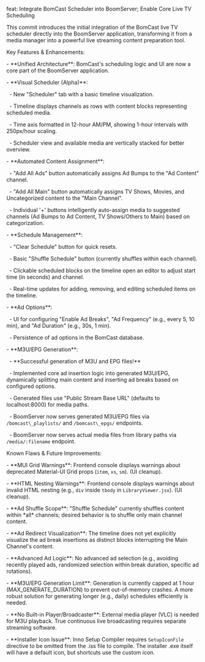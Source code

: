 feat: Integrate BomCast Scheduler into BoomServer; Enable Core Live TV Scheduling



This commit introduces the initial integration of the BomCast live TV scheduler directly into the BoomServer application, transforming it from a media manager into a powerful live streaming content preparation tool.



Key Features \& Enhancements:



\- \*\*Unified Architecture\*\*: BomCast's scheduling logic and UI are now a core part of the BoomServer application.

\- \*\*Visual Scheduler (Alpha)\*\*:

&nbsp;   - New "Scheduler" tab with a basic timeline visualization.

&nbsp;   - Timeline displays channels as rows with content blocks representing scheduled media.

&nbsp;   - Time axis formatted in 12-hour AM/PM, showing 1-hour intervals with 250px/hour scaling.

&nbsp;   - Scheduler view and available media are vertically stacked for better overview.

\- \*\*Automated Content Assignment\*\*:

&nbsp;   - "Add All Ads" button automatically assigns Ad Bumps to the "Ad Content" channel.

&nbsp;   - "Add All Main" button automatically assigns TV Shows, Movies, and Uncategorized content to the "Main Channel".

&nbsp;   - Individual '+' buttons intelligently auto-assign media to suggested channels (Ad Bumps to Ad Content, TV Shows/Others to Main) based on categorization.

\- \*\*Schedule Management\*\*:

&nbsp;   - "Clear Schedule" button for quick resets.

&nbsp;   - Basic "Shuffle Schedule" button (currently shuffles within each channel).

&nbsp;   - Clickable scheduled blocks on the timeline open an editor to adjust start time (in seconds) and channel.

&nbsp;   - Real-time updates for adding, removing, and editing scheduled items on the timeline.

\- \*\*Ad Options\*\*:

&nbsp;   - UI for configuring "Enable Ad Breaks", "Ad Frequency" (e.g., every 5, 10 min), and "Ad Duration" (e.g., 30s, 1 min).

&nbsp;   - Persistence of ad options in the BomCast database.

\- \*\*M3U/EPG Generation\*\*:

&nbsp;   - \*\*Successful generation of M3U and EPG files!\*\*

&nbsp;   - Implemented core ad insertion logic into generated M3U/EPG, dynamically splitting main content and inserting ad breaks based on configured options.

&nbsp;   - Generated files use "Public Stream Base URL" (defaults to localhost:8000) for media paths.

&nbsp;   - BoomServer now serves generated M3U/EPG files via `/bomcast\_playlists/` and `/bomcast\_epgs/` endpoints.

&nbsp;   - BoomServer now serves actual media files from library paths via `/media/:filename` endpoint.



Known Flaws \& Future Improvements:



\- \*\*MUI Grid Warnings\*\*: Frontend console displays warnings about deprecated Material-UI Grid props (`item`, `xs`, `sm`). (UI cleanup).

\- \*\*HTML Nesting Warnings\*\*: Frontend console displays warnings about invalid HTML nesting (e.g., `div` inside `tbody` in `LibraryViewer.jsx`). (UI cleanup).

\- \*\*Ad Shuffle Scope\*\*: "Shuffle Schedule" currently shuffles content within \*all\* channels; desired behavior is to shuffle only main channel content.

\- \*\*Ad Redirect Visualization\*\*: The timeline does not yet explicitly visualize the ad break insertions as distinct blocks interrupting the Main Channel's content.

\- \*\*Advanced Ad Logic\*\*: No advanced ad selection (e.g., avoiding recently played ads, randomized selection within break duration, specific ad rotations).

\- \*\*M3U/EPG Generation Limit\*\*: Generation is currently capped at 1 hour (MAX\_GENERATE\_DURATION) to prevent out-of-memory crashes. A more robust solution for generating longer (e.g., daily) schedules efficiently is needed.

\- \*\*No Built-in Player/Broadcaster\*\*: External media player (VLC) is needed for M3U playback. True continuous live broadcasting requires separate streaming software.

\- \*\*Installer Icon Issue\*\*: Inno Setup Compiler requires `SetupIconFile` directive to be omitted from the .iss file to compile. The installer .exe itself will have a default icon, but shortcuts use the custom icon.

